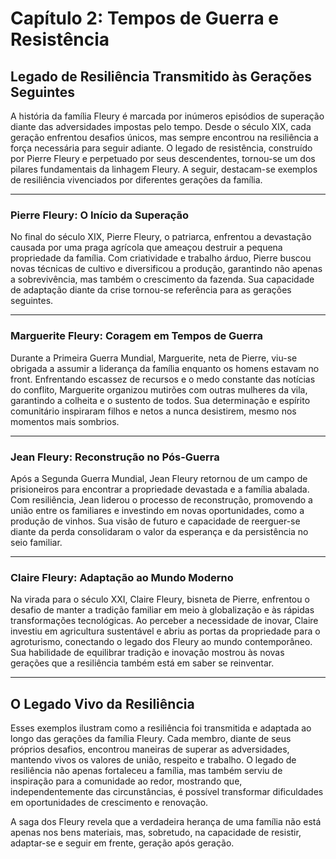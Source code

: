 
# Capítulo 2: Tempos de Guerra e Resistência

## Legado de Resiliência Transmitido às Gerações Seguintes

A história da família Fleury é marcada por inúmeros episódios de superação diante das adversidades impostas pelo tempo. Desde o século XIX, cada geração enfrentou desafios únicos, mas sempre encontrou na resiliência a força necessária para seguir adiante. O legado de resistência, construído por Pierre Fleury e perpetuado por seus descendentes, tornou-se um dos pilares fundamentais da linhagem Fleury. A seguir, destacam-se exemplos de resiliência vivenciados por diferentes gerações da família.

---

### Pierre Fleury: O Início da Superação

No final do século XIX, Pierre Fleury, o patriarca, enfrentou a devastação causada por uma praga agrícola que ameaçou destruir a pequena propriedade da família. Com criatividade e trabalho árduo, Pierre buscou novas técnicas de cultivo e diversificou a produção, garantindo não apenas a sobrevivência, mas também o crescimento da fazenda. Sua capacidade de adaptação diante da crise tornou-se referência para as gerações seguintes.

---

### Marguerite Fleury: Coragem em Tempos de Guerra

Durante a Primeira Guerra Mundial, Marguerite, neta de Pierre, viu-se obrigada a assumir a liderança da família enquanto os homens estavam no front. Enfrentando escassez de recursos e o medo constante das notícias do conflito, Marguerite organizou mutirões com outras mulheres da vila, garantindo a colheita e o sustento de todos. Sua determinação e espírito comunitário inspiraram filhos e netos a nunca desistirem, mesmo nos momentos mais sombrios.

---

### Jean Fleury: Reconstrução no Pós-Guerra

Após a Segunda Guerra Mundial, Jean Fleury retornou de um campo de prisioneiros para encontrar a propriedade devastada e a família abalada. Com resiliência, Jean liderou o processo de reconstrução, promovendo a união entre os familiares e investindo em novas oportunidades, como a produção de vinhos. Sua visão de futuro e capacidade de reerguer-se diante da perda consolidaram o valor da esperança e da persistência no seio familiar.

---

### Claire Fleury: Adaptação ao Mundo Moderno

Na virada para o século XXI, Claire Fleury, bisneta de Pierre, enfrentou o desafio de manter a tradição familiar em meio à globalização e às rápidas transformações tecnológicas. Ao perceber a necessidade de inovar, Claire investiu em agricultura sustentável e abriu as portas da propriedade para o agroturismo, conectando o legado dos Fleury ao mundo contemporâneo. Sua habilidade de equilibrar tradição e inovação mostrou às novas gerações que a resiliência também está em saber se reinventar.

---

## O Legado Vivo da Resiliência

Esses exemplos ilustram como a resiliência foi transmitida e adaptada ao longo das gerações da família Fleury. Cada membro, diante de seus próprios desafios, encontrou maneiras de superar as adversidades, mantendo vivos os valores de união, respeito e trabalho. O legado de resiliência não apenas fortaleceu a família, mas também serviu de inspiração para a comunidade ao redor, mostrando que, independentemente das circunstâncias, é possível transformar dificuldades em oportunidades de crescimento e renovação.

A saga dos Fleury revela que a verdadeira herança de uma família não está apenas nos bens materiais, mas, sobretudo, na capacidade de resistir, adaptar-se e seguir em frente, geração após geração.
```

